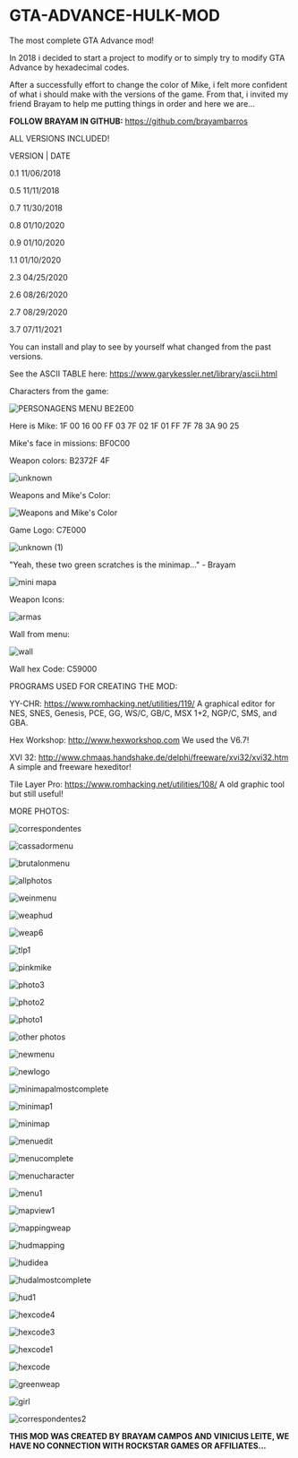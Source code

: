 # GTA-ADVANCE-HULK-MOD
The most complete GTA Advance mod!

In 2018 i decided to start a project to modify or to simply try to modify GTA Advance by hexadecimal codes.

After a successfully effort to change the color of Mike, i felt more confident of what i should make with the versions of the game.
From that, i invited my friend Brayam to help me putting things in order and here we are...

<strong>FOLLOW BRAYAM IN GITHUB:</strong> https://github.com/brayambarros
                                      
ALL VERSIONS INCLUDED!

VERSION | DATE

0.1        11/06/2018

0.5        11/11/2018

0.7        11/30/2018

0.8        01/10/2020

0.9        01/10/2020

1.1        01/10/2020

2.3        04/25/2020

2.6        08/26/2020

2.7        08/29/2020

3.7        07/11/2021

You can install and play to see by yourself what changed from the past versions.

See the ASCII TABLE here: https://www.garykessler.net/library/ascii.html

Characters from the game: 

![PERSONAGENS MENU BE2E00](https://github.com/ViniciusLeiteCosta/GTA-ADVANCE-HULK-MOD/assets/92338016/fc36a361-0510-4ee0-94db-d036e45d9e1f)

Here is Mike: 1F 00 16 00 FF 03 7F 02 1F 01 FF 7F 78 3A 90 25

Mike's face in missions: BF0C00

Weapon colors: B2372F 4F

![unknown](https://github.com/ViniciusLeiteCosta/GTA-ADVANCE-HULK-MOD/assets/92338016/a55b3bcb-3b46-4778-b142-c357d9e20ea1)

Weapons and Mike's Color:

![Weapons and Mike's Color](https://github.com/ViniciusLeiteCosta/GTA-ADVANCE-HULK-MOD/assets/92338016/c6eb3522-0db4-4839-bb89-bf08e7c9a2ad)

Game Logo: C7E000

![unknown (1)](https://github.com/ViniciusLeiteCosta/GTA-ADVANCE-HULK-MOD/assets/92338016/13489fe1-e020-4daf-9b6a-8cfc1d95a952)

"Yeah, these two green scratches is the minimap..." - Brayam 

![mini mapa](https://github.com/ViniciusLeiteCosta/GTA-ADVANCE-HULK-MOD/assets/92338016/1cca9aab-43fe-4a67-8877-289d51a98ee2)

Weapon Icons:

![armas](https://github.com/ViniciusLeiteCosta/GTA-ADVANCE-HULK-MOD/assets/92338016/a2b599da-e3d8-4ad1-a479-88d997902ba0)

Wall from menu:

![wall](https://github.com/ViniciusLeiteCosta/GTA-ADVANCE-HULK-MOD/assets/92338016/07fa1c60-ef34-4efe-8d96-a0936452b967)

Wall hex Code: C59000

PROGRAMS USED FOR CREATING THE MOD: 

YY-CHR: https://www.romhacking.net/utilities/119/
A graphical editor for NES, SNES, Genesis, PCE, GG, WS/C, GB/C, MSX 1+2, NGP/C, SMS, and GBA.

Hex Workshop: http://www.hexworkshop.com
We used the V6.7!

XVI 32: http://www.chmaas.handshake.de/delphi/freeware/xvi32/xvi32.htm
A simple and freeware hexeditor!

Tile Layer Pro: https://www.romhacking.net/utilities/108/
A old graphic tool but still useful!

MORE PHOTOS: 

![correspondentes](https://github.com/brayambarros/GTA-ADVANCE-HULK-MOD/assets/92338016/5fcbb68a-f0d1-4bbb-832e-6c661f188ae9)

![cassadormenu](https://github.com/brayambarros/GTA-ADVANCE-HULK-MOD/assets/92338016/63af0f3d-5e87-4c5a-bb44-016257b15794)

![brutalonmenu](https://github.com/brayambarros/GTA-ADVANCE-HULK-MOD/assets/92338016/8e5a1aac-d885-4efc-a672-4778f96675e4)

![allphotos](https://github.com/brayambarros/GTA-ADVANCE-HULK-MOD/assets/92338016/5ae866d2-4b19-42f6-9c81-1f7abbda0fb8)

![weinmenu](https://github.com/brayambarros/GTA-ADVANCE-HULK-MOD/assets/92338016/775d3a9e-92cb-48c6-8b2d-8bed3cc5fd01)

![weaphud](https://github.com/brayambarros/GTA-ADVANCE-HULK-MOD/assets/92338016/18a1c28c-56b9-49d9-a388-cb48d058992e)

![weap6](https://github.com/brayambarros/GTA-ADVANCE-HULK-MOD/assets/92338016/5adb1517-a144-41b7-a0a9-ed05293d1fbb)

![tlp1](https://github.com/brayambarros/GTA-ADVANCE-HULK-MOD/assets/92338016/5497f93b-42a7-4c00-a81d-c6c235806dcb)

![pinkmike](https://github.com/brayambarros/GTA-ADVANCE-HULK-MOD/assets/92338016/52e6e984-cf8e-407c-a3eb-d23eae459f3e)

![photo3](https://github.com/brayambarros/GTA-ADVANCE-HULK-MOD/assets/92338016/4e5e41c3-1a08-4ed6-b797-ec8bc8633e25)

![photo2](https://github.com/brayambarros/GTA-ADVANCE-HULK-MOD/assets/92338016/6926c36d-38ef-416b-9ced-f27eacf8a7fb)

![photo1](https://github.com/brayambarros/GTA-ADVANCE-HULK-MOD/assets/92338016/65c34a09-1b96-432e-b17b-15380c18d8cb)

![other photos](https://github.com/brayambarros/GTA-ADVANCE-HULK-MOD/assets/92338016/6f989008-3b9d-406a-a14a-56f8092f3621)

![newmenu](https://github.com/brayambarros/GTA-ADVANCE-HULK-MOD/assets/92338016/6cd55f22-60da-49ff-96b4-992362b753fc)

![newlogo](https://github.com/brayambarros/GTA-ADVANCE-HULK-MOD/assets/92338016/47f5b765-c601-4948-8c11-5fb74fe0cec4)

![minimapalmostcomplete](https://github.com/brayambarros/GTA-ADVANCE-HULK-MOD/assets/92338016/5787c70e-a666-47d4-8b59-fce4bdb09f4b)

![minimap1](https://github.com/brayambarros/GTA-ADVANCE-HULK-MOD/assets/92338016/912aac86-8a1b-4cf6-8a62-9b3d80a43204)

![minimap](https://github.com/brayambarros/GTA-ADVANCE-HULK-MOD/assets/92338016/5d04ee08-9d88-4b6a-ad55-be4b82d72b0a)

![menuedit](https://github.com/brayambarros/GTA-ADVANCE-HULK-MOD/assets/92338016/3af8bdcc-6ea4-4df0-b9ed-b1a57317cfcf)

![menucomplete](https://github.com/brayambarros/GTA-ADVANCE-HULK-MOD/assets/92338016/fd9be505-b9e4-42b2-a443-a1d8d78f2636)

![menucharacter](https://github.com/brayambarros/GTA-ADVANCE-HULK-MOD/assets/92338016/c74c26ba-034a-496d-b2ac-2954998daeb7)

![menu1](https://github.com/brayambarros/GTA-ADVANCE-HULK-MOD/assets/92338016/e5c1f747-e8c2-431a-a8b5-35e5402458b1)

![mapview1](https://github.com/brayambarros/GTA-ADVANCE-HULK-MOD/assets/92338016/08494f5a-359d-42ce-b19b-61f0a0fbd578)

![mappingweap](https://github.com/brayambarros/GTA-ADVANCE-HULK-MOD/assets/92338016/614dee1e-ffd0-42fa-a032-223aa4bf890f)

![hudmapping](https://github.com/brayambarros/GTA-ADVANCE-HULK-MOD/assets/92338016/d31e8764-859f-48bc-9eea-60b375b29f91)

![hudidea](https://github.com/brayambarros/GTA-ADVANCE-HULK-MOD/assets/92338016/df76b661-de37-45de-82b0-883567d5cc76)

![hudalmostcomplete](https://github.com/brayambarros/GTA-ADVANCE-HULK-MOD/assets/92338016/fb723478-747a-41a9-b33b-ad9bdb768da9)

![hud1](https://github.com/brayambarros/GTA-ADVANCE-HULK-MOD/assets/92338016/ecf19edd-ebb1-46d2-b65f-f933adcffba7)

![hexcode4](https://github.com/brayambarros/GTA-ADVANCE-HULK-MOD/assets/92338016/2e869936-9535-4840-b2bc-ba062e2683af)

![hexcode3](https://github.com/brayambarros/GTA-ADVANCE-HULK-MOD/assets/92338016/5d0a33ec-5e64-4099-b964-cda189f99a03)

![hexcode1](https://github.com/brayambarros/GTA-ADVANCE-HULK-MOD/assets/92338016/b58a28e5-55cc-4f77-86a5-cfd6b7345c16)

![hexcode](https://github.com/brayambarros/GTA-ADVANCE-HULK-MOD/assets/92338016/9335a19a-e7a8-4b58-bd97-f6be8e2dad84)

![greenweap](https://github.com/brayambarros/GTA-ADVANCE-HULK-MOD/assets/92338016/d9b775e2-2a7b-4ce7-ad3b-632bc9952de5)

![girl](https://github.com/brayambarros/GTA-ADVANCE-HULK-MOD/assets/92338016/05c594dc-9079-4c5b-9fd0-f662d579402d)

![correspondentes2](https://github.com/brayambarros/GTA-ADVANCE-HULK-MOD/assets/92338016/e8072c25-cfec-4543-bc87-3ab7a2a5c55b)

<strong>THIS MOD WAS CREATED BY BRAYAM CAMPOS AND VINICIUS LEITE, WE HAVE NO CONNECTION WITH ROCKSTAR GAMES OR AFFILIATES...</strong>
